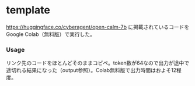 # template
https://huggingface.co/cyberagent/open-calm-7b に掲載されているコードをGoogle Colab（無料版）で実行した。

### Usage
リンク先のコードをほとんどそのままコピペ。token数が64なので出力が途中で途切れる結果になった（output参照）。Colab無料版で出力時間はおよそ12程度。
